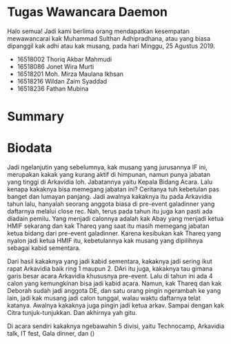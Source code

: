 # Tugas Wawancara Daemon

Halo semua! Jadi kami berlima orang mendapatkan kesempatan mewawancarai kak Muhammad Sulthan Adhipradhana, atau yang biasa dipanggil 
kak adhi atau kak musang, pada hari Minggu, 25 Agustus 2019.

- 16518002 Thoriq Akbar Mahmudi
- 16518086 Jonet Wira Murti
- 16518201 Moh. Mirza Maulana Ikhsan
- 16518216 Wildan Zaim Syaddad
- 16518236 Fathan Mubina

# Summary
# Biodata
  Jadi ngelanjutin yang sebelumnya, kak musang yang jurusannya IF ini, merupakan kakak yang kurang aktif di himpunan, namun punya jabatan yang tinggi di Arkavidia loh. Jabatannya yaitu Kepala Bidang Acara. Lalu kenapa kakaknya bisa memegang jabatan ini? Ceritanya tuh kebetulan pas banget dan lumayan panjang. Jadi awalnya kakaknya itu pada Arkavidia tahun lalu, hanyalah seorang anggota biasa di pre-event galadinner yang daftarnya melalui close rec. Nah, terus pada tahun itu juga kan pasti ada diadain pemilu. Yang menjadi calonnya adalah kak Abay yang menjadi ketua HMIF sekarang dan kak Thareq yang saat itu masih memegang jabatan ketua bidang dari pre-event galadinner. Karena kesibukan kak Thareq yang nyalon jadi ketua HMIF itu, kebetulannya kak musang yang dipilihnya sebagai kabid sementara. 
  
  Dari hasil kakaknya yang jadi kabid sementara, kakaknya jadi sering ikut rapat Arkavidia baik ring 1 maupun 2. DAri itu juga, kakaknya tau gimana garis besar acara Arkavidia khususnya pre-event. Lalu di tahun ini ada 4 calon yang kemungkinan bisa jadi kabid acara. Namun, kak Thareq dan kak Deborah sudah jadi anggota DE, dan satu orang pingin ngerambah ke yang lain, jadi kak musang jadi calon tunggal, walau waktu daftarnya telat katanya. Awalnya kakaknya juga pingin jadi ketua arkav. Sampai dengan kak Citra tunjuk-tunjukkan. Dan akhirnya yah gitu.
  
  Di acara sendiri kakaknya ngebawahin 5 divisi, yaitu Technocamp, Arkavidia talk, IT fest, Gala dinner, dan ()
   

